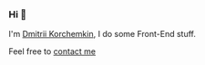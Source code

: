 ### Hi 👋

I'm [Dmitrii Korchemkin](https://kda.name), I do some Front-End stuff.

Feel free to [contact me](https://www.linkedin.com/in/krchmkn/)

